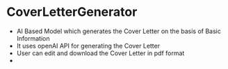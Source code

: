 # CoverLetterGenerator

- AI Based Model which generates the Cover Letter on the basis of Basic Information
- It uses openAI API for generating the Cover Letter
- User can edit and download the Cover Letter in pdf format
- 


